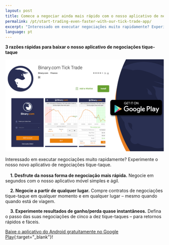 ```yaml
---
layout: post
title: Comece a negociar ainda mais rápido com o nosso aplicativo de negociações tique-taque
permalink: /pt/start-trading-even-faster-with-our-tick-trade-app/
excerpt: "Interessado em executar negociações muito rapidamente? Experimente o nosso novo aplicativo de negociações tique-taque..."
language: pt
---
```



**3 razões rápidas para baixar o nosso aplicativo de negociações tique-taque**


<a href="https://play.google.com/store/apps/details?id=com.binary.ticktrade&utm_source=blog&utm_medium=social&utm_campaign=blog_post_en" target="_blank"><img src="/images/ticktrade_promote.png" alt=""></a>


Interessado em executar negociações muito rapidamente? Experimente o nosso novo aplicativo de negociações tique-taque.
<br><br>
&nbsp;&nbsp;&nbsp;&nbsp;**1. Desfrute da nossa forma de negociação mais rápida.** Negocie em segundos com o nosso aplicativo móvel simples e ágil.

&nbsp;&nbsp;&nbsp;&nbsp;**2. Negocie a partir de qualquer lugar.** Compre contratos de negociações tique-taque em qualquer momento e em qualquer lugar – mesmo quando quando está de viagem.

&nbsp;&nbsp;&nbsp;&nbsp;**3. Experimente resultados de ganho/perda quase instantâneos.** Defina o passo das suas negociações de cinco a dez tique-taques – para retornos rápidos e fáceis. 

[Baixe o aplicativo do Android gratuitamente no Google Play](https://play.google.com/store/apps/details?id=com.binary.ticktrade&utm_source=blog&utm_medium=social&utm_campaign=blog_post_en){:target="_blank"}!


